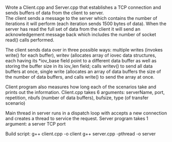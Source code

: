 Wrote a Client.cpp and Server.cpp that establishes a TCP connection and sends buffers of data from the client to server.  
The client sends a message to the server which contains the number of iterations it will perform (each iteration sends 1500
bytes of data).  When the server has read the full set of data from the client it will send an acknowledgement message back which
includes the number of socket read() calls performed.

The client sends data over in three possible ways: multiple writes (invokes write() for each buffer), writev (allocates array 
of iovec data structures, each having its *iov_base field point to a different data buffer as well as storing the buffer size in
its iov_len field; calls writev() to send all data buffers at once, single write (allocates an array of data buffers the size of 
the number of data buffers, and calls write() to send the array at once.

Client program also measures how long each of the scenarios take and prints out the information.
Client.cpp takes 6 arguments: serverName, port, repetition, nbufs (number of data buffers), bufsize, type (of transfer scenario)

Main thread in server runs in a dispatch loop with accepts a new connection and creates a thread to service the request.
Server program takes 1 argument: a server TCP port

Build script:
g++ client.cpp -o client
g++ server.cpp -pthread -o server

